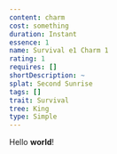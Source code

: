 ```yaml
---
content: charm
cost: something
duration: Instant
essence: 1
name: Survival e1 Charm 1
rating: 1
requires: []
shortDescription: ~
splat: Second Sunrise
tags: []
trait: Survival
tree: King
type: Simple
---
```


Hello **world**!
